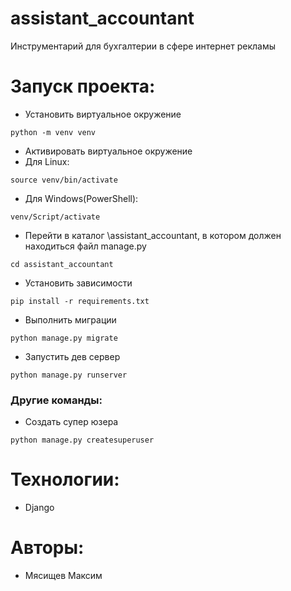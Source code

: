 # assistant_accountant
Инструментарий для бухгалтерии в сфере интернет рекламы


# Запуск проекта:
- Установить виртуальное окружение
```
python -m venv venv
```
- Активировать виртуальное окружение
- Для Linux:
```
source venv/bin/activate
```
- Для Windows(PowerShell):
```
venv/Script/activate
```
- Перейти в каталог \assistant_accountant, в котором должен находиться файл manage.py
```
cd assistant_accountant
```
- Установить зависимости
```
pip install -r requirements.txt
```
- Выполнить миграции
```
python manage.py migrate
```
- Запустить дев сервер
```
python manage.py runserver
```

### Другие команды:
- Создать супер юзера
```
python manage.py createsuperuser
```

# Технологии:

 - Django

# Авторы:

- Мясищев Максим